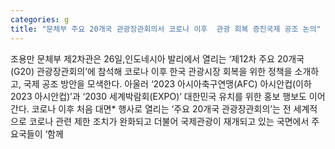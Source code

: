 ```yaml
---
categories: g
title: "문체부 주요 20개국 관광장관회의서 코로나 이후  관광 회복 증진국제 공조 논의"
---
```

조용만 문체부 제2차관은 26일,인도네시아 발리에서 열리는 ‘제12차 주요 20개국(G20) 관광장관회의’에 참석해 코로나 이후 한국 관광시장 회복을 위한 정책을 소개하고, 국제 공조 방안을 모색한다. 아울러 ‘2023 아시아축구연맹(AFC) 아시안컵(이하 2023 아시안컵)’과 ‘2030 세계박람회(EXPO)’ 대한민국 유치를 위한 홍보 행보도 이어간다. 코로나 이후 처음 대면* 행사로 열리는 ‘주요 20개국 관광장관회의’는 전 세계적으로 코로나 관련 제한 조치가 완화되고 더불어 국제관광이 재개되고 있는 국면에서 주요국들이 ‘함께